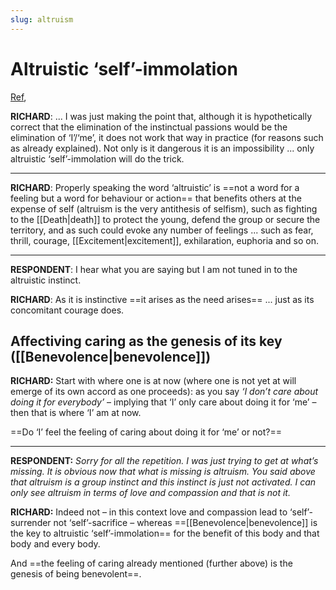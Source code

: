 ```yaml
---
slug: altruism
---
```


# Altruistic ‘self’-immolation

[Ref](http://www.actualfreedom.com.au/richard/selectedcorrespondence/sc-altruism2.htm),

**RICHARD**: ... I was just making the point that, although it is hypothetically correct that the elimination of the instinctual passions would be the elimination of ‘I’/‘me’, it does not work that way in practice (for reasons such as already explained). Not only is it dangerous it is an impossibility ... only altruistic ‘self’-immolation will do the trick.

---

**RICHARD**: Properly speaking the word ‘altruistic’ is ==not a word for a feeling but a word for behaviour or action== that benefits others at the expense of self (altruism is the very antithesis of selfism), such as fighting to the [[Death|death]] to protect the young, defend the group or secure the territory, and as such could evoke any number of feelings ... such as fear, thrill, courage, [[Excitement|excitement]], exhilaration, euphoria and so on.

---

**RESPONDENT**: I hear what you are saying but I am not tuned in to the altruistic instinct.

**RICHARD**: As it is instinctive ==it arises as the need arises== ... just as its concomitant courage does.

## Affectiving caring as the genesis of its key ([[Benevolence|benevolence]])

**RICHARD:** Start with where one is at now (where one is not yet at will emerge of its own accord as one proceeds): as you say _‘I don’t care about doing it for everybody’_ – implying that ‘I’ only care about doing it for ‘me’ – then that is where ‘I’ am at now.

==Do ‘I’ feel the feeling of caring about doing it for ‘me’ or not?==

---

**RESPONDENT:** _Sorry for all the repetition. I was just trying to get at what’s missing. It is obvious now that what is missing is altruism. You said above that altruism is a group instinct and this instinct is just not activated. I can only see altruism in terms of love and compassion and that is not it._

**RICHARD:** Indeed not – in this context love and compassion lead to ‘self’-surrender not ‘self’-sacrifice – whereas ==[[Benevolence|benevolence]] is the key to altruistic ‘self’-immolation== for the benefit of this body and that body and every body.

And ==the feeling of caring already mentioned (further above) is the genesis of being benevolent==.


